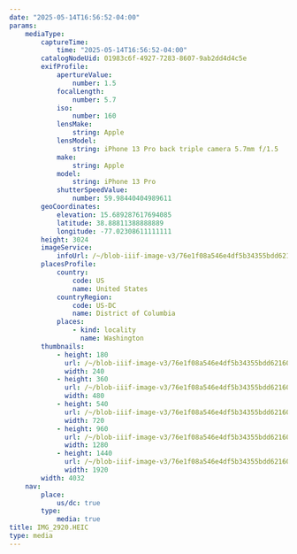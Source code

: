 ```yaml
---
date: "2025-05-14T16:56:52-04:00"
params:
    mediaType:
        captureTime:
            time: "2025-05-14T16:56:52-04:00"
        catalogNodeUid: 01983c6f-4927-7283-8607-9ab2dd4d4c5e
        exifProfile:
            apertureValue:
                number: 1.5
            focalLength:
                number: 5.7
            iso:
                number: 160
            lensMake:
                string: Apple
            lensModel:
                string: iPhone 13 Pro back triple camera 5.7mm f/1.5
            make:
                string: Apple
            model:
                string: iPhone 13 Pro
            shutterSpeedValue:
                number: 59.98440404989611
        geoCoordinates:
            elevation: 15.689287617694085
            latitude: 38.88811388888889
            longitude: -77.02308611111111
        height: 3024
        imageService:
            infoUrl: /~/blob-iiif-image-v3/76e1f08a546e4df5b34355bdd62160102cf5653d2a0537a1be509a1ab84b3900/info.json
        placesProfile:
            country:
                code: US
                name: United States
            countryRegion:
                code: US-DC
                name: District of Columbia
            places:
                - kind: locality
                  name: Washington
        thumbnails:
            - height: 180
              url: /~/blob-iiif-image-v3/76e1f08a546e4df5b34355bdd62160102cf5653d2a0537a1be509a1ab84b3900/full/240%2C180/0/default.jpg
              width: 240
            - height: 360
              url: /~/blob-iiif-image-v3/76e1f08a546e4df5b34355bdd62160102cf5653d2a0537a1be509a1ab84b3900/full/480%2C360/0/default.jpg
              width: 480
            - height: 540
              url: /~/blob-iiif-image-v3/76e1f08a546e4df5b34355bdd62160102cf5653d2a0537a1be509a1ab84b3900/full/720%2C540/0/default.jpg
              width: 720
            - height: 960
              url: /~/blob-iiif-image-v3/76e1f08a546e4df5b34355bdd62160102cf5653d2a0537a1be509a1ab84b3900/full/1280%2C960/0/default.jpg
              width: 1280
            - height: 1440
              url: /~/blob-iiif-image-v3/76e1f08a546e4df5b34355bdd62160102cf5653d2a0537a1be509a1ab84b3900/full/1920%2C1440/0/default.jpg
              width: 1920
        width: 4032
    nav:
        place:
            us/dc: true
        type:
            media: true
title: IMG_2920.HEIC
type: media
---
```

